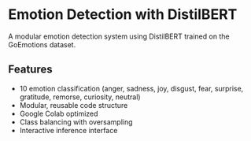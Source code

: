 # Emotion Detection with DistilBERT

A modular emotion detection system using DistilBERT trained on the GoEmotions dataset.

## Features

- 10 emotion classification (anger, sadness, joy, disgust, fear, surprise, gratitude, remorse, curiosity, neutral)
- Modular, reusable code structure
- Google Colab optimized
- Class balancing with oversampling
- Interactive inference interface

